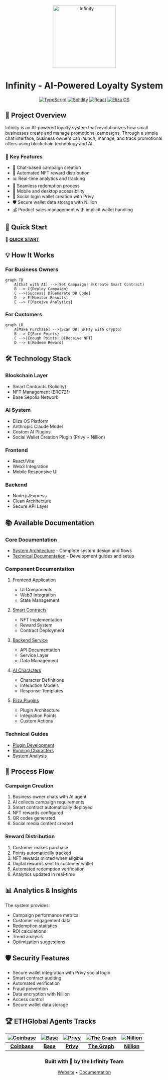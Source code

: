 <div align="center">
<img src="public/logo.png" alt="Infinity" width="200"/>

# Infinity - AI-Powered Loyalty System

[![TypeScript](https://img.shields.io/badge/TypeScript-5.x-blue.svg)](https://www.typescriptlang.org/)
[![Solidity](https://img.shields.io/badge/Solidity-^0.8.0-363636.svg)](https://docs.soliditylang.org/)
[![React](https://img.shields.io/badge/React-18-blue.svg)](https://reactjs.org/)
[![Eliza OS](https://img.shields.io/badge/ElizaOS-Latest-purple.svg)](https://elizaos.com)
</div>

## 🌟 Project Overview

Infinity is an AI-powered loyalty system that revolutionizes how small businesses create and manage promotional campaigns. Through a simple chat interface, business owners can launch, manage, and track promotional offers using blockchain technology and AI.



### 🎯 Key Features
- 💬 Chat-based campaign creation
- 🎫 Automated NFT reward distribution
- 📊 Real-time analytics and tracking
- 🔄 Seamless redemption process
- 📱 Mobile and desktop accessibility
- 🔐 Social login wallet creation with Privy
- 🛡️ Secure wallet data storage with Nillion
- 💰 Product sales management with implicit wallet handling

## 🚀 Quick Start

📖 **[QUICK START](QUICK_START.md)**


## 💡 How It Works

### For Business Owners

```mermaid
graph TD
    A[Chat with AI] -->|Set Campaign| B(Create Smart Contract)
    B --> C{Deploy Campaign}
    C -->|Success| D[Generate QR Code]
    D --> E[Monitor Results]
    E --> F[Receive Analytics]
```

### For Customers

```mermaid
graph LR
    A[Make Purchase] -->|Scan QR| B(Pay with Crypto)
    B --> C{Earn Points}
    C -->|Enough Points| D[Receive NFT]
    D --> E[Redeem Reward]
```

## 🛠 Technology Stack

### Blockchain Layer
- Smart Contracts (Solidity)
- NFT Management (ERC721)
- Base Sepolia Network

### AI System
- Eliza OS Platform
- Anthropic Claude Model
- Custom AI Plugins
- Social Wallet Creation Plugin (Privy + Nillion)

### Frontend
- React/Vite
- Web3 Integration
- Mobile Responsive UI

### Backend
- Node.js/Express
- Clean Architecture
- Secure API Layer

## 📚 Available Documentation

### Core Documentation
- [System Architecture](ARCHITECTURE.md) - Complete system design and flows
- [Technical Documentation](docs/README.md) - Development guides and setup

### Component Documentation
1. [Frontend Application](InfinityApp/README.md)
   - UI Components
   - Web3 Integration
   - State Management

2. [Smart Contracts](InfinityContracts/README.md)
   - NFT Implementation
   - Reward System
   - Contract Deployment

3. [Backend Service](DataService/readme.md)
   - API Documentation
   - Service Layer
   - Data Management

4. [AI Characters](docs/INFINITY_CHARACTERS.md)
   - Character Definitions
   - Interaction Models
   - Response Templates

5. [Eliza Plugins](docs/INFINITY_PLUGINS.md)
   - Plugin Architecture
   - Integration Points
   - Custom Actions

### Technical Guides
- [Plugin Development](docs/plugin-infinity.md)
- [Running Characters](docs/running-characters.md)
- [System Analysis](docs/analisis/README.md)

## 🔄 Process Flow

### Campaign Creation
1. Business owner chats with AI agent
2. AI collects campaign requirements
3. Smart contract automatically deployed
4. NFT rewards configured
5. QR codes generated
6. Social media content created

### Reward Distribution
1. Customer makes purchase
2. Points automatically tracked
3. NFT rewards minted when eligible
4. Digital rewards sent to customer wallet
5. Automated redemption verification
6. Analytics updated in real-time

## 📊 Analytics & Insights

The system provides:
- Campaign performance metrics
- Customer engagement data
- Redemption statistics
- ROI calculations
- Trend analysis
- Optimization suggestions

## 🛡️ Security Features

- Secure wallet integration with Privy social login
- Smart contract auditing
- Automated verification
- Fraud prevention
- Data encryption with Nillion
- Access control
- Secure wallet data storage

## 🏆 ETHGlobal Agents Tracks

<div align="center">

| [![Coinbase](https://ethglobal.b-cdn.net/organizations/rpi4f/square-logo/default.png)](TRACKS.md#coinbase-developer-platform-tracks-20000) | [![Base](https://ethglobal.b-cdn.net/organizations/h5ps8/square-logo/default.png)](TRACKS.md#base-track-10000) | [![Privy](https://ethglobal.b-cdn.net/organizations/ijybm/square-logo/default.png)](TRACKS.md#privy-track-5000) | [![The Graph](https://ethglobal.b-cdn.net/organizations/pfyco/square-logo/default.png)](TRACKS.md#the-graph-track-5000) | [![Nillion](https://ethglobal.b-cdn.net/organizations/0accc/square-logo/default.png)](TRACKS.md#nillion-track-5000) |
|:---:|:---:|:---:|:---:|:---:|
| [**Coinbase**](TRACKS.md#coinbase-developer-platform-tracks-20000) | [**Base**](TRACKS.md#base-track-10000) | [**Privy**](TRACKS.md#privy-track-5000) | [**The Graph**](TRACKS.md#the-graph-track-5000) | [**Nillion**](TRACKS.md#nillion-track-5000) |

</div>



<div align="center">

### Built with 💫 by the Infinity Team

[Website](https://infinityagent.xyz/) • [Documentation]([https://github.com/infinity](https://github.com/JulioMCruz/Infinity/tree/main))

</div>



